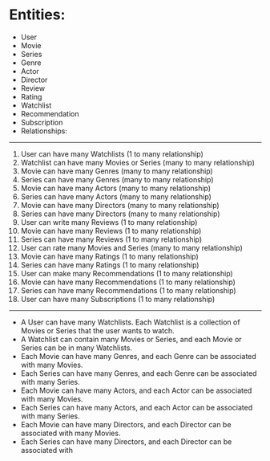 # Entities:

- User
- Movie
- Series
- Genre
- Actor
- Director
- Review
- Rating
- Watchlist
- Recommendation
- Subscription
- Relationships:

---

1. User can have many Watchlists (1 to many relationship)
2. Watchlist can have many Movies or Series (many to many relationship)
3. Movie can have many Genres (many to many relationship)
4. Series can have many Genres (many to many relationship)
5. Movie can have many Actors (many to many relationship)
6. Series can have many Actors (many to many relationship)
7. Movie can have many Directors (many to many relationship)
8. Series can have many Directors (many to many relationship)
9. User can write many Reviews (1 to many relationship)
10. Movie can have many Reviews (1 to many relationship)
11. Series can have many Reviews (1 to many relationship)
12. User can rate many Movies and Series (many to many relationship)
13. Movie can have many Ratings (1 to many relationship)
14. Series can have many Ratings (1 to many relationship)
15. User can make many Recommendations (1 to many relationship)
16. Movie can have many Recommendations (1 to many relationship)
17. Series can have many Recommendations (1 to many relationship)
18. User can have many Subscriptions (1 to many relationship)

---

* A User can have many Watchlists. Each Watchlist is a collection of Movies or Series that the user wants to watch.
* A Watchlist can contain many Movies or Series, and each Movie or Series can be in many Watchlists.
* Each Movie can have many Genres, and each Genre can be associated with many Movies.
* Each Series can have many Genres, and each Genre can be associated with many Series.
* Each Movie can have many Actors, and each Actor can be associated with many Movies.
* Each Series can have many Actors, and each Actor can be associated with many Series.
* Each Movie can have many Directors, and each Director can be associated with many Movies.
* Each Series can have many Directors, and each Director can be associated with
